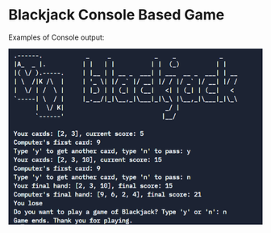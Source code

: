 # Blackjack Console Based Game

Examples of Console output:

<img src="console_output_example.PNG">
